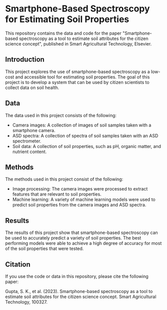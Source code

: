 # Smartphone-Based Spectroscopy for Estimating Soil Properties

This repository contains the data and code for the paper "Smartphone-based spectroscopy as a tool to estimate soil attributes for the citizen science concept", published in Smart Agricultural Technology, Elsevier.

## Introduction

This project explores the use of smartphone-based spectroscopy as a low-cost and accessible tool for estimating soil properties. The goal of this project is to develop a system that can be used by citizen scientists to collect data on soil health.

## Data

The data used in this project consists of the following:
- Camera images: A collection of images of soil samples taken with a smartphone camera.
- ASD spectra: A collection of spectra of soil samples taken with an ASD spectrometer.
- Soil data: A collection of soil properties, such as pH, organic matter, and nutrient content.

## Methods

The methods used in this project consist of the following:
- Image processing: The camera images were processed to extract features that are relevant to soil properties.
- Machine learning: A variety of machine learning models were used to predict soil properties from the camera images and ASD spectra.

## Results

The results of this project show that smartphone-based spectroscopy can be used to accurately predict a variety of soil properties. The best performing models were able to achieve a high degree of accuracy for most of the soil properties that were tested.

## Citation

If you use the code or data in this repository, please cite the following paper:

Gupta, S. K., et al. (2023). Smartphone-based spectroscopy as a tool to estimate soil attributes for the citizen science concept. Smart Agricultural Technology, 100327.
